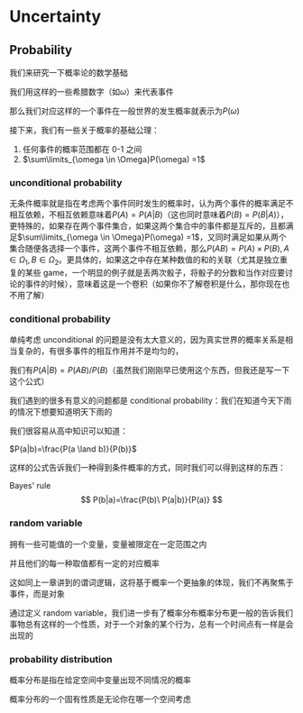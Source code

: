 

# Uncertainty

## Probability

我们来研究一下概率论的数学基础

我们用这样的一些希腊数字（如$\omega$）来代表事件

那么我们对应这样的一个事件在一般世界的发生概率就表示为$P(\omega)$

接下来，我们有一些关于概率的基础公理：

1. 任何事件的概率范围都在 0-1 之间
2. $\sum\limits_{\omega \in \Omega}P(\omega) =1$

### unconditional probability

无条件概率就是指在考虑两个事件同时发生的概率时，认为两个事件的概率满足不相互依赖，不相互依赖意味着$P(A)=P(A|B)$（这也同时意味着$P(B)=P(B|A)$），更特殊的，如果存在两个事件集合，如果这两个集合中的事件都是互斥的，且都满足$\sum\limits_{\omega \in \Omega}P(\omega) =1$，又同时满足如果从两个集合随便各选择一个事件，这两个事件不相互依赖，那么$P(AB)=P(A) \times P(B),A\in \Omega_1,B \in \Omega_2$。更具体的，如果这之中存在某种数值的和的关联（尤其是独立重复的某些 game，一个明显的例子就是丢两次骰子，将骰子的分数和当作对应要讨论的事件的时候），意味着这是一个卷积（如果你不了解卷积是什么，那你现在也不用了解）

### conditional probability

单纯考虑 unconditional 的问题是没有太大意义的，因为真实世界的概率关系是相当复杂的，有很多事件的相互作用并不是均匀的，

我们有$P(A|B)=P(AB)/P(B)$（虽然我们刚刚早已使用这个东西，但我还是写一下这个公式）

我们遇到的很多有意义的问题都是 conditional probability：我们在知道今天下雨的情况下想要知道明天下雨的

我们很容易从高中知识可以知道：

$P(a|b)=\frac{P(a \land b)}{P(b)}$

这样的公式告诉我们一种得到条件概率的方式，同时我们可以得到这样的东西：

Bayes' rule
$$
P(b|a)=\frac{P(b)\ P(a|b)}{P(a)}
$$


### random variable

拥有一些可能值的一个变量，变量被限定在一定范围之内

并且他们的每一种取值都有一定的对应概率

这如同上一章讲到的谓词逻辑，这将基于概率一个更抽象的体现，我们不再聚焦于事件，而是对象

通过定义 random variable，我们进一步有了概率分布概率分布更一般的告诉我们事物总有这样的一个性质，对于一个对象的某个行为，总有一个时间点有一样是会出现的

### probability distribution

概率分布是指在给定空间中变量出现不同情况的概率

概率分布的一个固有性质是无论你在哪一个空间考虑

